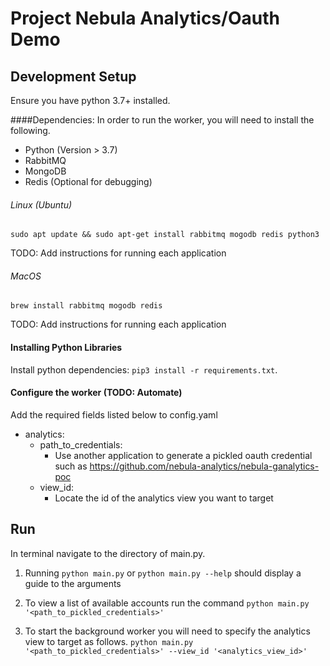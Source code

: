 Project Nebula Analytics/Oauth Demo
========

Development Setup
-----
Ensure you have python 3.7+ installed.

####Dependencies:
In order to run the worker, you will need to install the following.
- Python (Version > 3.7)
- RabbitMQ
- MongoDB
- Redis (Optional for debugging)

###### Linux (Ubuntu)
`sudo apt update && sudo apt-get install rabbitmq mogodb redis python3`


TODO: Add instructions for running each application
###### MacOS
`brew install rabbitmq mogodb redis`

TODO: Add instructions for running each application

#### Installing Python Libraries

Install python dependencies:
`pip3 install -r requirements.txt`.

#### Configure the worker (TODO: Automate)
Add the required fields listed below to config.yaml

- analytics:
    - path_to_credentials:
        - Use another application to generate a pickled oauth credential such as https://github.com/nebula-analytics/nebula-ganalytics-poc
    - view_id:
        - Locate the id of the analytics view you want to target
        
        
Run
-----
In terminal navigate to the directory of main.py.

1. Running `python main.py` or `python main.py --help` 
should display a guide to the arguments

2. To view a list of available accounts run the command 
`python main.py '<path_to_pickled_credentials>'` 

3. To start the background worker you will need to specify 
the analytics view to target as follows.
`python main.py '<path_to_pickled_credentials>' --view_id '<analytics_view_id>'`
    